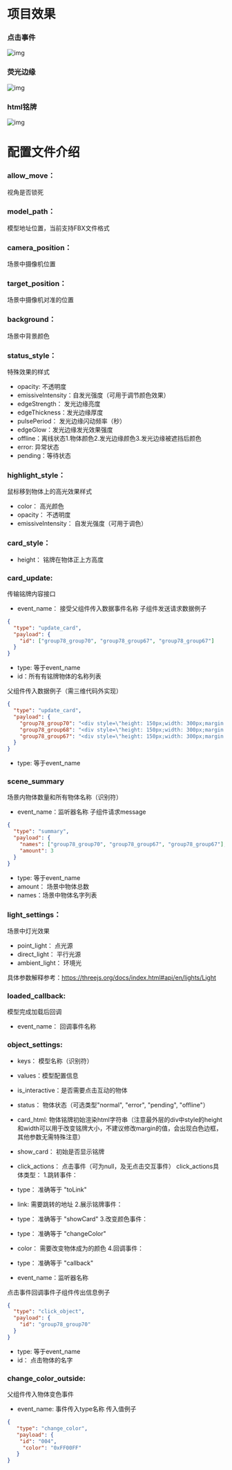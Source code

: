 # 项目效果

### 点击事件

![img](https://github.com/Artanic30/Factory3D/blob/master/assets/click.jpg)

### 荧光边缘

![img](https://github.com/Artanic30/Factory3D/blob/master/assets/bloom.jpg)


### html铭牌

![img](https://github.com/Artanic30/Factory3D/blob/master/assets/sprite_card.jpg)

# 配置文件介绍

### allow_move：
视角是否锁死

### model_path：
模型地址位置，当前支持FBX文件格式

### camera_position：
场景中摄像机位置

### target_position：
场景中摄像机对准的位置

### background：
场景中背景颜色

### status_style：
特殊效果的样式
- opacity: 不透明度
- emissiveIntensity：自发光强度（可用于调节颜色效果）
- edgeStrength： 发光边缘亮度
- edgeThickness：发光边缘厚度
- pulsePeriod： 发光边缘闪动频率（秒）
- edgeGlow：发光边缘发光效果强度
- offline：离线状态1.物体颜色2.发光边缘颜色3.发光边缘被遮挡后颜色
- error: 异常状态
- pending：等待状态

### highlight_style：
鼠标移到物体上的高光效果样式
- color： 高光颜色
- opacity： 不透明度
- emissiveIntensity： 自发光强度（可用于调色）

### card_style：
- height： 铭牌在物体正上方高度
    
### card_update:
传输铭牌内容接口
- event_name： 接受父组件传入数据事件名称
子组件发送请求数据例子
```json
{
  "type": "update_card",
  "payload": {
    "id": ["group78_group70", "group78_group67", "group78_group67"]
  }
}
```
- type: 等于event_name
- id：所有有铭牌物体的名称列表

父组件传入数据例子（需三维代码外实现）
```json
{
  "type": "update_card",
  "payload": {
    "group78_group70": "<div style=\"height: 150px;width: 300px;margin: -10px -10px -20px -10px;background: #f5da55;text-align: center;border: solid red 5px\">\n    <h4 style=\"color: #000; \">Hello world!</h4>\n<h4 style=\"color: #000; \">offline update</h4>\n</div>",
    "group78_group68": "<div style=\"height: 150px;width: 300px;margin: -10px -10px -20px -10px;background: #f5da55;text-align: center;border: solid red 5px\">\n    <h4 style=\"color: #000; \">Hello world!</h4>\n <h4 style=\"color: #000; \">pending update</h4>\n</div>",
    "group78_group67": "<div style=\"height: 150px;width: 300px;margin: -10px -10px -20px -10px;background: #f5da55;text-align: center;border: solid red 5px\">\n    <h4 style=\"color: #000; \">Hello world!</h4>\n <h4 style=\"color: #000; \">error update</h4>\n</div>"
  }
}
```
- type: 等于event_name

### scene_summary
场景内物体数量和所有物体名称（识别符）
- event_name：监听器名称
子组件请求message
```json
{
  "type": "summary",
  "payload": {
    "names": ["group78_group70", "group78_group67", "group78_group67"],
    "amount": 3
  }
}
```
- type: 等于event_name
- amount： 场景中物体总数
- names：场景中物体名字列表

### light_settings：
场景中灯光效果
- point_light： 点光源
- direct_light： 平行光源
- ambient_light： 环境光

具体参数解释参考：https://threejs.org/docs/index.html#api/en/lights/Light

### loaded_callback:
模型完成加载后回调
- event_name： 回调事件名称

### object_settings:
- keys： 模型名称（识别符）
- values：模型配置信息

- is_interactive：是否需要点击互动的物体
- status： 物体状态（可选类型"normal", "error", "pending", "offline"）
- card_html: 物体铭牌初始渲染html字符串（注意最外层的div中style的height和width可以用于改变铭牌大小，不建议修改margin的值，会出现白色边框，其他参数无需特殊注意）
- show_card： 初始是否显示铭牌
- click_actions： 点击事件（可为null，及无点击交互事件）
click_actions具体类型：
1.跳转事件：
- type： 准确等于 "toLink"
- link: 需要跳转的地址
2.展示铭牌事件：
- type： 准确等于 "showCard"
3.改变颜色事件：
- type： 准确等于 "changeColor"
- color： 需要改变物体成为的颜色
4.回调事件：
- type： 准确等于 "callback"
- event_name：监听器名称

点击事件回调事件子组件传出信息例子      
```json
{
  "type": "click_object",
  "payload": {
    "id": "group78_group70"
  }
}
```
- type: 等于event_name
- id： 点击物体的名字

### change_color_outside:
父组件传入物体变色事件
- event_name: 事件传入type名称
传入值例子
```json
{
   "type": "change_color",
   "payload": {
    "id": "004",
     "color": "0xFF00FF"
   }
}
```
